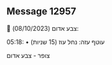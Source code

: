 ## Message 12957

🔴 צבע אדום (08/10/2023):

05:18:
• עוטף עזה: נחל עוז (15 שניות)

צופר - צבע אדום

